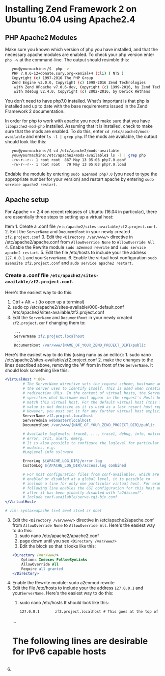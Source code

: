 # Installing Zend Framework 2 on Ubuntu 16.04 using Apache2.4
## PHP Apache2 Modules
Make sure you known which version of php you have installed, and that the necessary apache modules are enabled.
To check your php version enter `php -v` at the command-line. The output should resimble this:
```sh
   you@yourmachine:/$  php -v
   PHP 7.0.6-12+donate.sury.org~xenial+4 (cli) ( NTS )
   Copyright (c) 1997-2016 The PHP Group
   Zend Engine v3.0.0, Copyright (c) 1998-2016 Zend Technologies
    with Zend OPcache v7.0.6-dev, Copyright (c) 1999-2016, by Zend Technologies
    with Xdebug v2.4.0, Copyright (c) 2002-2016, by Derick Rethans
```
You don't need to have php7.0 installed. What's important is that php is installed and up to date with the base
requirements issued in the Zend Framework 2 documentation.

In order for php to work with apache you need make sure that you have `libapache2-mod-php` installed. Assuming that
it is installed, check to make sure that the mods are enabled. To do this, enter `cd /etc/apache2/mods-available` and
enter `ls -l | grep php`. If the mods are available, the output should look like this:
```sh
   you@yourmachine:/$ cd /etc/apache2/mods-available
   you@yourmachine:/etc/apache2/mods-available$ ls -l | grep php
   -rw-r--r-- 1 root root  867 May 13 05:03 php7.0.conf
   -rw-r--r-- 1 root root   79 May 13 05:03 php7.0.load
```
Endable the module by entering `sudo a2enmod php7.0` (you need to type the appropriate number for your version) and
restart apache by entering `sudo service apache2 restart`.

## Apache setup

For Apache >= 2.4 on recent releases of Ubuntu (16.04 in particular), there are essentially three steps to setting up a virtual host:

Item 1. Create a .conf file `/etc/apache2/sites-available/zf2.project.conf`.
2. Edit the `ServerName` and `DocumentRoot` in your newly created `zf2.project.conf`
3. Edit the `<Directory /var/www/>` directive in /etc/apache2/apache.conf from `AllowOverride None` to `AllowOverride All`.
4. Enable the Rewrite module `sudo a2enmod rewrite` and `sudo service apache2 restart`.
5. Edit the file /etc/hosts to include your the address `127.0.0.1` and your`ServerName`.
6. Enable the virtual host configuration `sudo a2ensite zf2.project.conf` and `sudo service apache2 restart`.

### Create a .conf file `/etc/apache2/sites-available/zf2.project.conf`.
   Here's the easiest way to do this:
   1. Ctrl + Alt + t (to open up a terminal)
   2. sudo cp /etc/apache2/sites-available/000-default.conf /etc/apache2/sites-available/zf2.project.conf
2. Edit the `ServerName` and `DocumentRoot` in your newly created `zf2.project.conf`
   changing them to: 
```apache 
	...
	ServerName zf2.project.localhost
	...
	DocumentRoot /var/www/{NAME_OF_YOUR_ZEND_PROJECT_DIR}/public
```	
   Here's the easiest way to do this (using nano as an editor):
	1. sudo nano /etc/apache2/sites-available/zf2.project.conf
	2. make the changes to the lines described above, removing the '#' from
	   in front of the `ServerName`.
	   It should look something like this:
```apache
<VirtualHost *:80>
        # The ServerName directive sets the request scheme, hostname and port that
        # the server uses to identify itself. This is used when creating
        # redirection URLs. In the context of virtual hosts, the ServerName
        # specifies what hostname must appear in the request's Host: header to
        # match this virtual host. For the default virtual host (this file) this
        # value is not decisive as it is used as a last resort host regardless.
        # However, you must set it for any further virtual host explicitly.
        ServerName zf2.project.localhost
        ServerAdmin webmaster@localhost
        DocumentRoot /var/www/{NAME_OF_YOUR_ZEND_PROJECT_DIR}/public

        # Available loglevels: trace8, ..., trace1, debug, info, notice, warn,
        # error, crit, alert, emerg.
        # It is also possible to configure the loglevel for particular
        # modules, e.g.
        #LogLevel info ssl:warn

        ErrorLog ${APACHE_LOG_DIR}/error.log
        CustomLog ${APACHE_LOG_DIR}/access.log combined

        # For most configuration files from conf-available/, which are
        # enabled or disabled at a global level, it is possible to
        # include a line for only one particular virtual host. For example the
        # following line enables the CGI configuration for this host only
        # after it has been globally disabled with "a2disconf".
        # Include conf-available/serve-cgi-bin.conf
</VirtualHost>

# vim: syntax=apache ts=4 sw=4 sts=4 sr noet
```
3. Edit the `<Directory /var/www/>` directive in /etc/apache2/apache.conf from `AllowOverride None` to `AllowOverride All`.
   Here's the easiest way to do this:
   1. sudo nano /etc/apache2/apache2.conf
   2. page down until you see `<Directory /var/www/>`
   3. Edit the block so that it looks like this:
	```apache
	<Directory /var/www/>
		Options Indexes FollowSymLinks
		AllowOverride All
		Require all granted
	</Directory>
	```
4. Enable the Rewrite module: sudo a2enmod rewrite
5. Edit the file /etc/hosts to include your the address `127.0.0.1` 
   and your`ServerName`.
   Here's the easiest way to do this:
   1. sudo nano /etc/hosts
      It should look like this:

      ```apache
      127.0.0.1       zf2.project.localhost # This goes at the top of the list
	...
      # The following lines are desirable for IPv6 capable hosts
      ```
6.  

